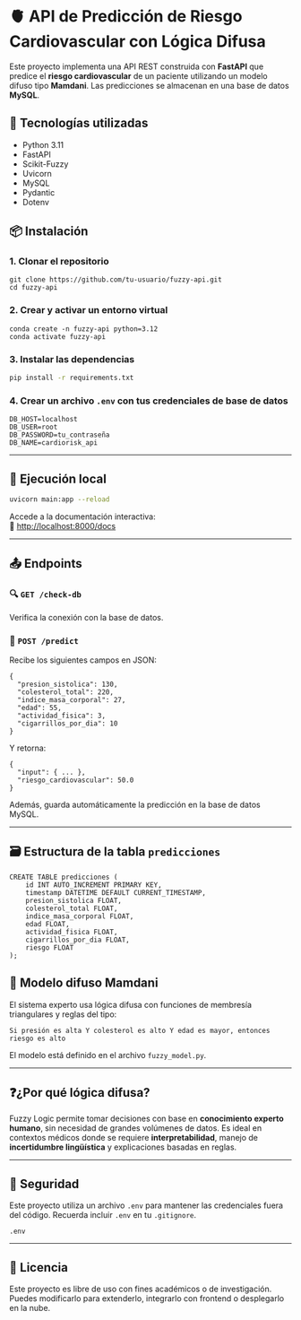 # 🫀 API de Predicción de Riesgo Cardiovascular con Lógica Difusa

Este proyecto implementa una API REST construida con **FastAPI** que predice el **riesgo cardiovascular** de un paciente utilizando un modelo difuso tipo **Mamdani**. Las predicciones se almacenan en una base de datos **MySQL**.


## 🚀 Tecnologías utilizadas

- Python 3.11  
- FastAPI  
- Scikit-Fuzzy  
- Uvicorn  
- MySQL  
- Pydantic  
- Dotenv


## 📦 Instalación

### 1. Clonar el repositorio

```
git clone https://github.com/tu-usuario/fuzzy-api.git
cd fuzzy-api
```

### 2. Crear y activar un entorno virtual

```
conda create -n fuzzy-api python=3.12
conda activate fuzzy-api
```

### 3. Instalar las dependencias

```bash
pip install -r requirements.txt
```

### 4. Crear un archivo `.env` con tus credenciales de base de datos

```dotenv
DB_HOST=localhost
DB_USER=root
DB_PASSWORD=tu_contraseña
DB_NAME=cardiorisk_api
```

---

## 🧪 Ejecución local

```bash
uvicorn main:app --reload
```

Accede a la documentación interactiva:  
🔗 [http://localhost:8000/docs](http://localhost:8000/docs)

---

## 📤 Endpoints

### 🔍 `GET /check-db`

Verifica la conexión con la base de datos.

### 🔮 `POST /predict`

Recibe los siguientes campos en JSON:

```
{
  "presion_sistolica": 130,
  "colesterol_total": 220,
  "indice_masa_corporal": 27,
  "edad": 55,
  "actividad_fisica": 3,
  "cigarrillos_por_dia": 10
}
```

Y retorna:

```
{
  "input": { ... },
  "riesgo_cardiovascular": 50.0
}
```

Además, guarda automáticamente la predicción en la base de datos MySQL.

---

## 🗃️ Estructura de la tabla `predicciones`

```
CREATE TABLE predicciones (
    id INT AUTO_INCREMENT PRIMARY KEY,
    timestamp DATETIME DEFAULT CURRENT_TIMESTAMP,
    presion_sistolica FLOAT,
    colesterol_total FLOAT,
    indice_masa_corporal FLOAT,
    edad FLOAT,
    actividad_fisica FLOAT,
    cigarrillos_por_dia FLOAT,
    riesgo FLOAT
);
```

## 🧠 Modelo difuso Mamdani

El sistema experto usa lógica difusa con funciones de membresía triangulares y reglas del tipo:

```
Si presión es alta Y colesterol es alto Y edad es mayor, entonces riesgo es alto
```

El modelo está definido en el archivo `fuzzy_model.py`.

---

## ❓¿Por qué lógica difusa?

Fuzzy Logic permite tomar decisiones con base en **conocimiento experto humano**, sin necesidad de grandes volúmenes de datos. Es ideal en contextos médicos donde se requiere **interpretabilidad**, manejo de **incertidumbre lingüística** y explicaciones basadas en reglas.

---

## 🔐 Seguridad

Este proyecto utiliza un archivo `.env` para mantener las credenciales fuera del código. Recuerda incluir `.env` en tu `.gitignore`.

```gitignore
.env
```

---

## 📄 Licencia

Este proyecto es libre de uso con fines académicos o de investigación.  
Puedes modificarlo para extenderlo, integrarlo con frontend o desplegarlo en la nube.

